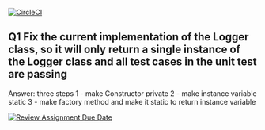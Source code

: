 [![CircleCI](https://dl.circleci.com/status-badge/img/circleci/MgCbUo4KVR1PBi7adAu6CL/EebV4reBfr9Fr72hCwsAEH/tree/main.svg?style=svg)](https://dl.circleci.com/status-badge/redirect/circleci/MgCbUo4KVR1PBi7adAu6CL/EebV4reBfr9Fr72hCwsAEH/tree/main)


## Q1 Fix the current implementation of the Logger class, so it will only return a single instance of the Logger class and all test cases in the unit test are passing
Answer: three steps
1 - make Constructor private
2 - make instance variable static
3 -  make factory method and make it static to return instance variable 



[![Review Assignment Due Date](https://classroom.github.com/assets/deadline-readme-button-24ddc0f5d75046c5622901739e7c5dd533143b0c8e959d652212380cedb1ea36.svg)](https://classroom.github.com/a/SEECbqfh)
